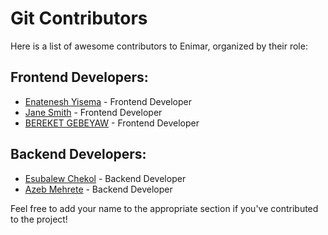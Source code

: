 # Git Contributors

Here is a list of awesome contributors to Enimar, organized by their role:

## Frontend Developers:

- [Enatenesh Yisema](https://github.com/johndoe) - Frontend Developer
- [Jane Smith](https://github.com/janesmith) - Frontend Developer
- [BEREKET GEBEYAW](https://github.com/Bereketgebeyaw) - Frontend Developer

## Backend Developers:

- [Esubalew Chekol](https://github.com/esubaalew) - Backend Developer
- [Azeb Mehrete](https://github.com/azeb-m) - Backend Developer

Feel free to add your name to the appropriate section if you've contributed to the project!
